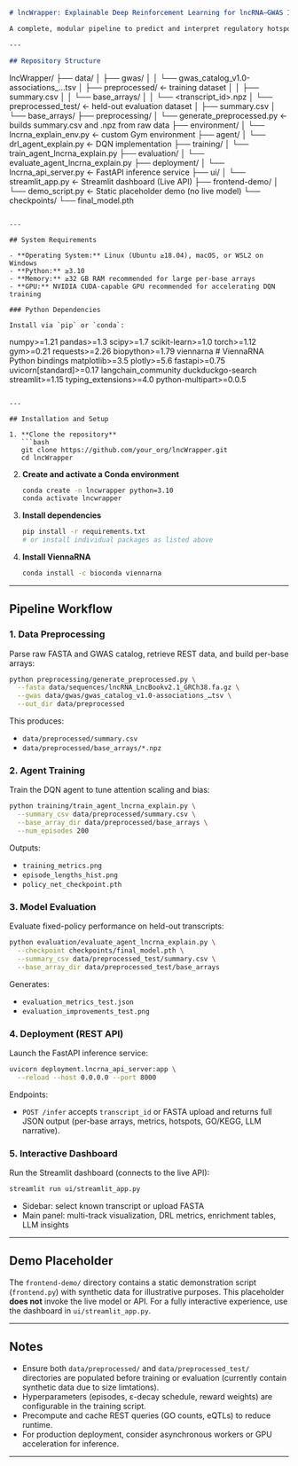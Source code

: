 ```markdown
# lncWrapper: Explainable Deep Reinforcement Learning for lncRNA–GWAS Integration

A complete, modular pipeline to predict and interpret regulatory hotspots in long non-coding RNAs (lncRNAs) by integrating sequence, structure, GWAS, conservation, motif and regulatory-feature data, and optimizing model attention via deep reinforcement learning.

---

## Repository Structure

```

lncWrapper/
├── data/
│   ├── gwas/
│   │   └── gwas\_catalog\_v1.0-associations\_…tsv
│   ├── preprocessed/              ← training dataset
│   │   ├── summary.csv
│   │   └── base\_arrays/
│   │       └── \<transcript\_id>.npz
│   └── preprocessed\_test/         ← held-out evaluation dataset
│       ├── summary.csv
│       └── base\_arrays/
├── preprocessing/
│   └── generate\_preprocessed.py   ← builds summary.csv and .npz from raw data
├── environment/
│   └── lncrna\_explain\_env.py      ← custom Gym environment
├── agent/
│   └── drl\_agent\_explain.py       ← DQN implementation
├── training/
│   └── train\_agent\_lncrna\_explain.py
├── evaluation/
│   └── evaluate\_agent\_lncrna\_explain.py
├── deployment/
│   └── lncrna\_api\_server.py       ← FastAPI inference service
├── ui/
│   └── streamlit\_app.py           ← Streamlit dashboard (Live API)
├── frontend-demo/
│   └── demo\_script.py             ← Static placeholder demo (no live model)
└── checkpoints/
└── final\_model.pth

```

---

## System Requirements

- **Operating System:** Linux (Ubuntu ≥18.04), macOS, or WSL2 on Windows  
- **Python:** ≥3.10  
- **Memory:** ≥32 GB RAM recommended for large per-base arrays  
- **GPU:** NVIDIA CUDA-capable GPU recommended for accelerating DQN training  

### Python Dependencies

Install via `pip` or `conda`:

```

numpy>=1.21
pandas>=1.3
scipy>=1.7
scikit-learn>=1.0
torch>=1.12
gym>=0.21
requests>=2.26
biopython>=1.79
viennarna                   # ViennaRNA Python bindings
matplotlib>=3.5
plotly>=5.6
fastapi>=0.75
uvicorn\[standard]>=0.17
langchain\_community
duckduckgo-search
streamlit>=1.15
typing\_extensions>=4.0
python-multipart>=0.0.5

````

---

## Installation and Setup

1. **Clone the repository**  
   ```bash
   git clone https://github.com/your_org/lncWrapper.git
   cd lncWrapper
````

2. **Create and activate a Conda environment**

   ```bash
   conda create -n lncwrapper python=3.10
   conda activate lncwrapper
   ```

3. **Install dependencies**

   ```bash
   pip install -r requirements.txt
   # or install individual packages as listed above
   ```

4. **Install ViennaRNA**

   ```bash
   conda install -c bioconda viennarna
   ```

---

## Pipeline Workflow

### 1. Data Preprocessing

Parse raw FASTA and GWAS catalog, retrieve REST data, and build per-base arrays:

```bash
python preprocessing/generate_preprocessed.py \
  --fasta data/sequences/lncRNA_LncBookv2.1_GRCh38.fa.gz \
  --gwas data/gwas/gwas_catalog_v1.0-associations_…tsv \
  --out_dir data/preprocessed
```

This produces:

* `data/preprocessed/summary.csv`
* `data/preprocessed/base_arrays/*.npz`

### 2. Agent Training

Train the DQN agent to tune attention scaling and bias:

```bash
python training/train_agent_lncrna_explain.py \
  --summary_csv data/preprocessed/summary.csv \
  --base_array_dir data/preprocessed/base_arrays \
  --num_episodes 200
```

Outputs:

* `training_metrics.png`
* `episode_lengths_hist.png`
* `policy_net_checkpoint.pth`

### 3. Model Evaluation

Evaluate fixed-policy performance on held-out transcripts:

```bash
python evaluation/evaluate_agent_lncrna_explain.py \
  --checkpoint checkpoints/final_model.pth \
  --summary_csv data/preprocessed_test/summary.csv \
  --base_array_dir data/preprocessed_test/base_arrays
```

Generates:

* `evaluation_metrics_test.json`
* `evaluation_improvements_test.png`

### 4. Deployment (REST API)

Launch the FastAPI inference service:

```bash
uvicorn deployment.lncrna_api_server:app \
  --reload --host 0.0.0.0 --port 8000
```

Endpoints:

* `POST /infer` accepts `transcript_id` or FASTA upload and returns full JSON output (per-base arrays, metrics, hotspots, GO/KEGG, LLM narrative).

### 5. Interactive Dashboard

Run the Streamlit dashboard (connects to the live API):

```bash
streamlit run ui/streamlit_app.py
```

* Sidebar: select known transcript or upload FASTA
* Main panel: multi-track visualization, DRL metrics, enrichment tables, LLM insights

---

## Demo Placeholder

The `frontend-demo/` directory contains a static demonstration script (`frontend.py`) with synthetic data for illustrative purposes. This placeholder **does not** invoke the live model or API. For a fully interactive experience, use the dashboard in `ui/streamlit_app.py`.

---

## Notes

* Ensure both `data/preprocessed/` and `data/preprocessed_test/` directories are populated before training or evaluation (currently contain synthetic data due to size limtations).
* Hyperparameters (episodes, ε-decay schedule, reward weights) are configurable in the training script.
* Precompute and cache REST queries (GO counts, eQTLs) to reduce runtime.
* For production deployment, consider asynchronous workers or GPU acceleration for inference.

---

```
```
